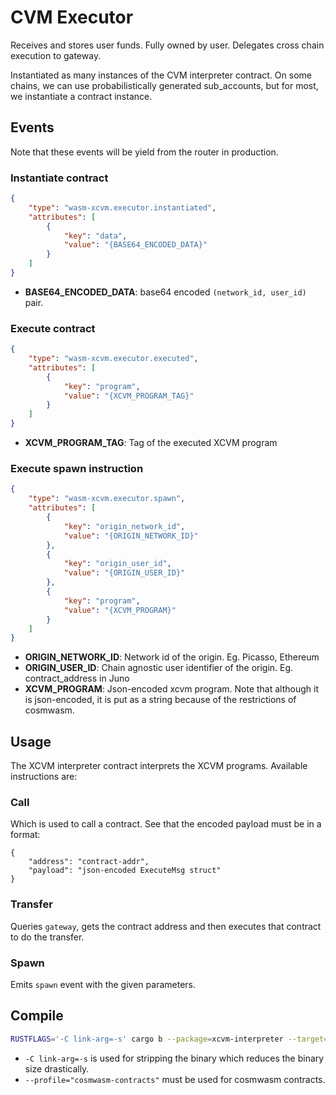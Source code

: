 # CVM Executor

Receives and stores user funds.
Fully owned by user.
Delegates cross chain execution to gateway.

Instantiated as many instances of the CVM interpreter contract. On some chains, we can use probabilistically generated sub_accounts, but for most, we instantiate a contract instance.

## Events

Note that these events will be yield from the router in production.

### Instantiate contract
```json
{
	"type": "wasm-xcvm.executor.instantiated",
	"attributes": [
		{
			"key": "data",
			"value": "{BASE64_ENCODED_DATA}"
		}
	]
}
```

- **BASE64_ENCODED_DATA**: base64 encoded `(network_id, user_id)` pair.

### Execute contract
```json
{
	"type": "wasm-xcvm.executor.executed",
	"attributes": [
		{
			"key": "program",
			"value": "{XCVM_PROGRAM_TAG}"
		}
	]
}
```

- **XCVM_PROGRAM_TAG**: Tag of the executed XCVM program

### Execute spawn instruction

```json
{
	"type": "wasm-xcvm.executor.spawn",
	"attributes": [
		{
			"key": "origin_network_id",
			"value": "{ORIGIN_NETWORK_ID}"
		},
		{
			"key": "origin_user_id",
			"value": "{ORIGIN_USER_ID}"
		},
		{
			"key": "program",
			"value": "{XCVM_PROGRAM}"
		}
	]
}
```

- **ORIGIN_NETWORK_ID**: Network id of the origin. Eg. Picasso, Ethereum
- **ORIGIN_USER_ID**: Chain agnostic user identifier of the origin. Eg. contract_address in Juno
- **XCVM_PROGRAM**: Json-encoded xcvm program. Note that although it is json-encoded, it is put as a string because of the restrictions of cosmwasm.

## Usage

The XCVM interpreter contract interprets the XCVM programs. Available instructions are:


### Call
Which is used to call a contract. See that the encoded payload must be in a format:
```
{
	"address": "contract-addr",
	"payload": "json-encoded ExecuteMsg struct"
}
```

### Transfer
Queries `gateway`, gets the contract address and then executes that contract to do the transfer.

### Spawn
Emits `spawn` event with the given parameters.

## Compile

```sh
RUSTFLAGS='-C link-arg=-s' cargo b --package=xcvm-interpreter --target=wasm32-unknown-unknown --profile="cosmwasm-contracts"
```

* `-C link-arg=-s` is used for stripping the binary which reduces the binary size drastically.
* `--profile="cosmwasm-contracts"` must be used for cosmwasm contracts.